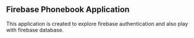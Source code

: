 ## Firebase Phonebook Application

This application is created to explore firebase authentication and also play with firebase database.
